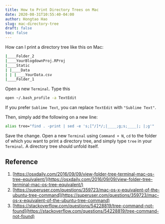 ```yaml
---
title: How to Print Directory Trees on Mac
date: 2020-08-31T10:55:40-04:00
author: Hongtao Hao
slug: mac-directory-tree
draft: false
toc: false
---
```


How can I print a directory tree like this on Mac:

```bash
|____Folder_2
|____YourBlogdownProj.RProj
|____Static
| |____Data
| | |____YourData.csv
|____Folder_1
```

Open a new `Terminal`. Type this

```bash
open ~/.bash_profile -a TextEdit
```

If you prefer `Sublime Text`, you can replace `TextEdit` with `"Sublime Text"`.

Then, simply add the following on a new line:

```bash
alias tree="find . -print | sed -e 's;[^/]*/;|____;g;s;____|; |;g'"
```

Save the change. Open a new `Terminal` using `Command + N`, `cd` to the folder of which you want to print a directory tree, and simply type `tree` in your `Terminal`. A directory tree should unfold itself. 

## Reference
1. [https://osxdaily.com/2016/09/09/view-folder-tree-terminal-mac-os-tree-equivalent/](https://osxdaily.com/2016/09/09/view-folder-tree-terminal-mac-os-tree-equivalent/)
2. [https://superuser.com/questions/359723/mac-os-x-equivalent-of-the-ubuntu-tree-command](https://superuser.com/questions/359723/mac-os-x-equivalent-of-the-ubuntu-tree-command)
3. [https://stackoverflow.com/questions/54228819/tree-command-not-found](https://stackoverflow.com/questions/54228819/tree-command-not-found)
